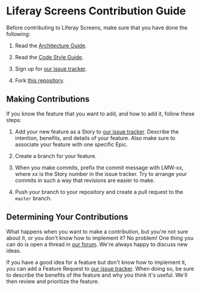 # Liferay Screens Contribution Guide

Before contributing to Liferay Screens, make sure that you have done the following:

1. Read the [Architecture Guide](https://github.com/liferay/liferay-screens/tree/master/ios/Library/architecture.md).

2. Read the [Code Style Guide](https://github.com/liferay/liferay-screens/tree/master/ios/style_guide.md).

3. Sign up for [our issue tracker](https://issues.liferay.com/browse/LMW/?selectedTab=com.atlasn.jira.jira-projects-plugin:summary-panel).

4. Fork [this repository](https://github.com/liferay/liferay-screens/).

## Making Contributions

If you know the feature that you want to add, and how to add it, follow these steps:

1. Add your new feature as a Story to [our issue tracker](https://issues.liferay.com/browse/LMW/?selectedTab=com.atlassian.jira.jira-projects-plugin:summary-panel). Describe the intention, benefits, and details of your feature. Also make sure to associate your feature with one specific Epic.

2. Create a branch for your feature.

3. When you make commits, prefix the commit message with LMW-xx, where xx is the Story number in the issue tracker. Try to arrange your commits in such a way that revisions are easier to make.

4. Push your branch to your repository and create a pull request to the `master` branch.

## Determining Your Contributions

What happens when you want to make a contribution, but you're not sure about it, or you don't know how to implement it? No problem! One thing you can do is open a thread in [our forum](https://www.liferay.com/community/forums/-/message_boards/category/42706063). We're always happy to discuss new ideas.

If you have a good idea for a feature but don't know how to implement it, you can add a Feature Request to [our issue tracker](https://issues.liferay.com/browse/LMW/?selectedTab=com.atlassian.jira.jira-projects-plugin:summary-panel). When doing so, be sure to describe the benefits of the feature and why you think it's useful. We'll then review and prioritize the feature.
